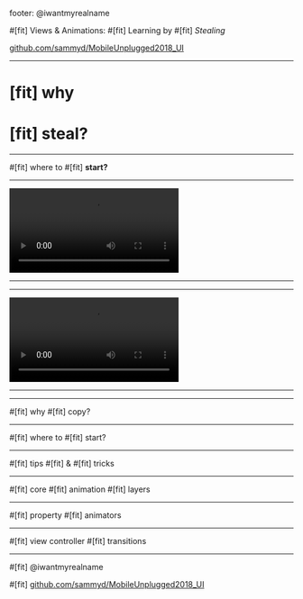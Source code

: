 footer: @iwantmyrealname

#[fit] Views & Animations:
#[fit] Learning by
#[fit] _Stealing_


[github.com/sammyd/MobileUnplugged2018_UI](https://github.com/sammyd/MobileUnplugged2018_UI)

---

# [fit] why
# [fit] __steal?__

---

#[fit] where to
#[fit] __start?__

---

![autoplay loop fit](img/express_vpn.MOV)

---


---

![autoplay loop fit](img/maps.MOV)

---

---

#[fit] why
#[fit] copy?

---

#[fit] where to
#[fit] start?

---

#[fit] tips
#[fit] &
#[fit] tricks

---

#[fit] core
#[fit] animation
#[fit] layers

---

#[fit] property
#[fit] animators

---

#[fit] view controller
#[fit] transitions

---


#[fit] @iwantmyrealname

#[fit] [github.com/sammyd/MobileUnplugged2018_UI](https://github.com/sammyd/MobileUnplugged2018_UI)
